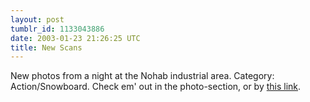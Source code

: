 ```yaml
---
layout: post
tumblr_id: 1133043886
date: 2003-01-23 21:26:25 UTC
title: New Scans
---
```


New photos from a night at the Nohab industrial area. Category: Action/Snowboard. Check em' out in the photo-section, or by <a href="http://rasmusandersson.se/rp13/photo.asp?v=photos/action/030112_-_Snowboard_-_Nohab_by_night/" target="_blank">this link</a>.
